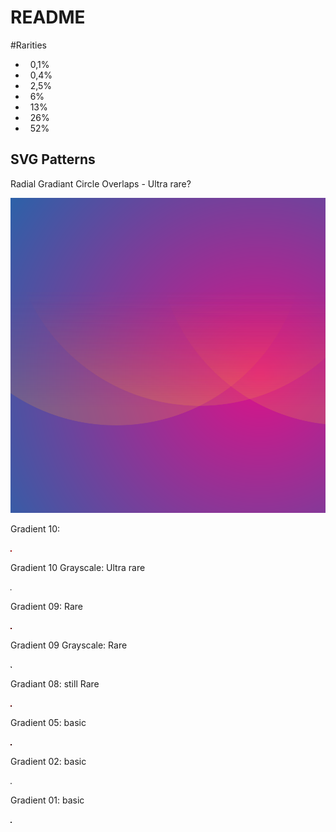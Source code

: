 # README

#Rarities

- &nbsp;&nbsp;0,1%
- &nbsp;&nbsp;0,4%
- &nbsp;&nbsp;2,5%
- &nbsp;&nbsp;6% 
- &nbsp;&nbsp;13%
- &nbsp;&nbsp;26%
- &nbsp;&nbsp;52%

## SVG Patterns

Radial Gradiant Circle Overlaps - Ultra rare?

![](radial_gradient_1.svg)

Gradient 10:

![](10.svg)

Gradient 10 Grayscale:  Ultra rare

![](10-gray.svg)


Gradient 09: Rare

![](09.svg)


Gradient 09 Grayscale: Rare

![](09-gray.svg)

Gradiant 08: still Rare

![](08.svg)

Gradient 05: basic

![](05.svg)


Gradient 02: basic

![](02-gray.svg)


Gradient 01: basic

![](01.svg)

